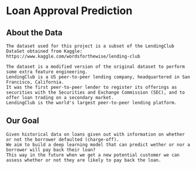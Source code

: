 # Loan Approval Prediction
## About the Data
    The dataset used for this project is a subset of the LendingClub DataSet obtained from Kaggle: https://www.kaggle.com/wordsforthewise/lending-club

    The dataset is a modified version of the original dataset to perform some extra feature engineering. 
    LendingClub is a US peer-to-peer lending company, headquartered in San Francisco, California. 
    It was the first peer-to-peer lender to register its offerings as securities with the Securities and Exchange Commission (SEC), and to offer loan trading on a secondary market. 
    LendingClub is the world's largest peer-to-peer lending platform.

## Our Goal
    Given historical data on loans given out with information on whether or not the borrower defaulted (charge-off). 
    We aim to build a deep learning model that can predict wether or nor a borrower will pay back their loan?
    This way in the future when we get a new potential customer we can assess whether or not they are likely to pay back the loan.
